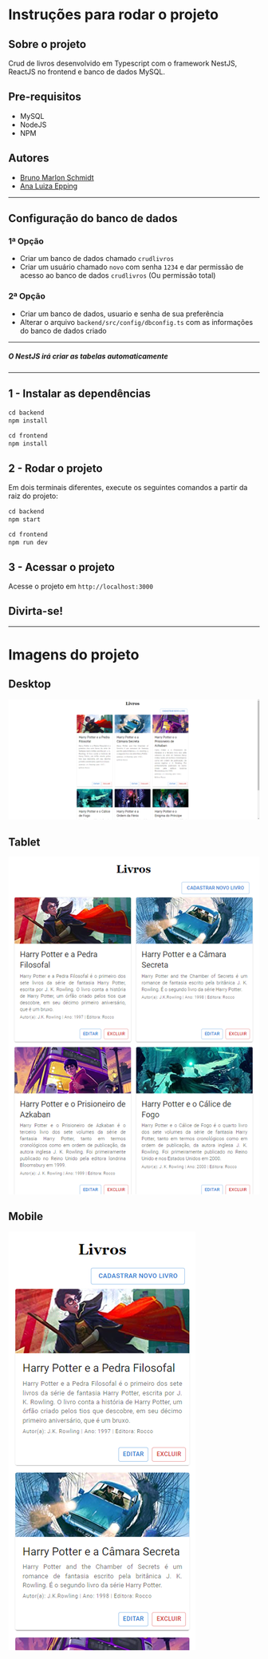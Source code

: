 # Instruções para rodar o projeto

## Sobre o projeto
Crud de livros desenvolvido em Typescript com o framework NestJS, ReactJS no frontend e banco de dados MySQL.

## Pre-requisitos
- MySQL
- NodeJS
- NPM

## Autores
- [Bruno Marlon Schmidt](https://github.com/BrunoMSchmidt)
- [Ana Luiza Epping](https://github.com/Ana-Epping)

---
## Configuração do banco de dados
### 1ª Opção
- Criar um banco de dados chamado `crudlivros`
- Criar um usuário chamado `novo` com senha `1234` e dar permissão de acesso ao banco de dados `crudlivros` (Ou permissão total)

### 2ª Opção
- Criar um banco de dados, usuario e senha de sua preferência
- Alterar o arquivo `backend/src/config/dbconfig.ts` com as informações do banco de dados criado

---

##### O NestJS irá criar as tabelas automaticamente

---

## 1 - Instalar as dependências
```
cd backend
npm install
```
```
cd frontend
npm install
```

## 2 - Rodar o projeto
Em dois terminais diferentes, execute os seguintes comandos a partir da raiz do projeto:
```
cd backend
npm start
```
```
cd frontend
npm run dev
```

## 3 - Acessar o projeto
Acesse o projeto em `http://localhost:3000`

## Divirta-se!

___

# Imagens do projeto

## Desktop
![Desktop](./documentacao/imagens/desktop.png)

## Tablet
![Tablet](./documentacao/imagens/tablet.png)

## Mobile
![Mobile](./documentacao/imagens/mobile.png)

